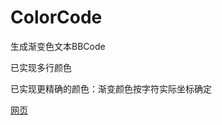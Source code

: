 # ColorCode
生成渐变色文本BBCode

已实现多行颜色

已实现更精确的颜色：渐变颜色按字符实际坐标确定


[网页](https://exsper.github.io/colorcode/)
